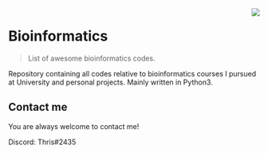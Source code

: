 <img src="icon.png" align="right" />

# Bioinformatics
> List of awesome bioinformatics codes.

Repository containing all codes relative to bioinformatics courses I pursued at University and personal projects.
Mainly written in Python3.

## Contact me
You are always welcome to contact me!

Discord:  Thris#2435
